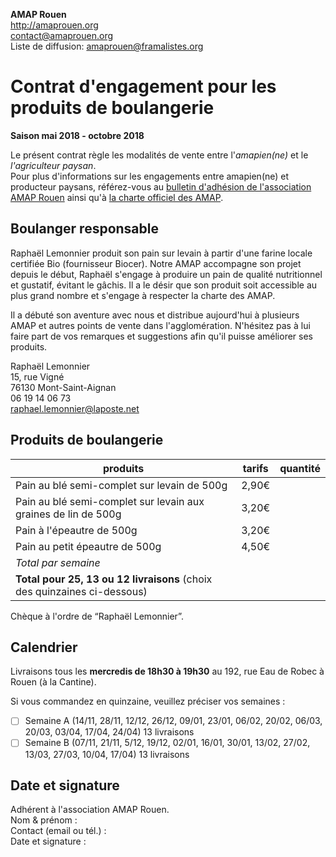 **AMAP Rouen**  
http://amaprouen.org  
contact@amaprouen.org  
Liste de diffusion: amaprouen@framalistes.org

# Contrat d'engagement pour les produits de boulangerie
**Saison mai 2018 - octobre 2018**

Le présent contrat règle les modalités de vente entre l'*amapien(ne)* et le *l'agriculteur paysan*.  
Pour plus d'informations sur les engagements entre amapien(ne) et producteur paysans, référez-vous au [bulletin d'adhésion de l'association AMAP Rouen](bulletin-adhesion-amap-rouen) ainsi qu'à [la charte officiel des AMAP](http://miramap.org/IMG/pdf/charte_des_amap_mars_2014-2.pdf).

## Boulanger responsable
Raphaël Lemonnier produit son pain sur levain à partir d'une farine locale certifiée Bio (fournisseur Biocer). Notre AMAP accompagne son projet depuis le début, Raphaël s'engage à produire un pain de qualité nutritionnel et gustatif, évitant le gâchis. Il a le désir que son produit soit accessible au plus grand nombre et s'engage à respecter la charte des AMAP.  

Il a débuté son aventure avec nous et distribue aujourd'hui à plusieurs AMAP et autres points de vente dans l'agglomération. N'hésitez pas à lui faire part de vos remarques et suggestions afin qu'il puisse améliorer ses produits.

Raphaël Lemonnier  
15, rue Vigné  
76130 Mont-Saint-Aignan  
06 19 14 06 73  
raphael.lemonnier@laposte.net

## Produits de boulangerie

| produits                                                                 | tarifs | quantité  | 
|--------------------------------------------------------------------------|--------|-----------|
| Pain au blé semi-complet sur levain de 500g                              | 2,90€  |           |
| Pain au blé semi-complet sur levain aux graines de lin de 500g           | 3,20€  |           |
| Pain à l'épeautre de 500g                                                | 3,20€  |           |
| Pain au petit épeautre de 500g                                           | 4,50€  |           |
| *Total par semaine*                                                      |        |           |
| **Total pour 25, 13 ou 12 livraisons** (choix des quinzaines ci-dessous) |        |           |

Chèque à l'ordre de “Raphaël Lemonnier”.

## Calendrier
Livraisons tous les **mercredis de 18h30 à 19h30** au 192, rue Eau de Robec à Rouen (à la Cantine).

Si vous commandez en quinzaine, veuillez préciser vos semaines :   

 - [ ] Semaine A (14/11, 28/11, 12/12, 26/12, 09/01, 23/01, 06/02, 20/02, 06/03, 20/03, 03/04, 17/04, 24/04) 13 livraisons
 - [ ] Semaine B (07/11, 21/11, 5/12, 19/12, 02/01, 16/01, 30/01, 13/02, 27/02, 13/03, 27/03, 10/04, 17/04) 13 livraisons

## Date et signature
Adhérent à l'association AMAP Rouen.  
Nom & prénom :  
Contact (email ou tél.) :   
Date et signature : 
